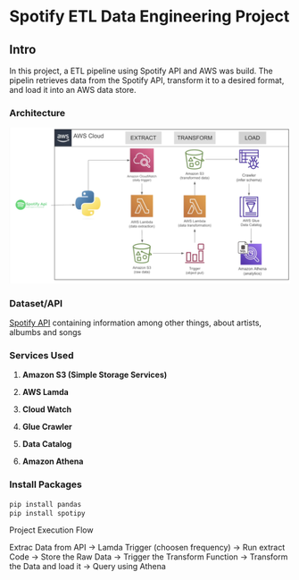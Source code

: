 # Spotify ETL Data Engineering Project

## Intro

In this project, a ETL pipeline using Spotify API and AWS was build. The pipelin retrieves data from the Spotify API, transform it to a desired format, and load it into an AWS data store. 

### Architecture
![Architecture Diagram](https://github.com/JKUOL/Spotify_data_pipeline/blob/main/ETL_schema.png)

### Dataset/API

[Spotify API](https://developer.spotify.com/documentation/web-api) containing information among other things, about artists, albumbs and songs 

### Services Used

1. **Amazon S3 (Simple Storage Services)**

2. **AWS Lamda**

3. **Cloud Watch**

4. **Glue Crawler**

5. **Data Catalog**

6. **Amazon Athena**


### Install Packages
```
pip install pandas
pip install spotipy
```
Project Execution Flow

Extrac Data from API -> Lamda Trigger (choosen frequency) -> Run extract Code -> Store the Raw Data -> Trigger the Transform Function -> Transform the   Data and load it -> Query using Athena
